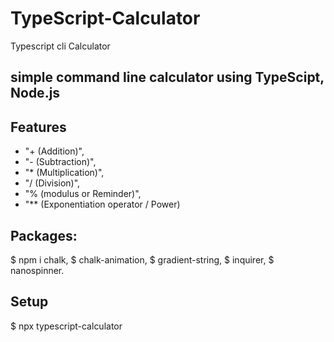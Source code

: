 # TypeScript-Calculator
Typescript cli Calculator

## simple command line calculator using TypeScipt, Node.js 

## Features
* "+ (Addition)",
* "- (Subtraction)",
* "* (Multiplication)",
* "/ (Division)",
* "% (modulus or Reminder)",
* "** (Exponentiation operator / Power)

## Packages:

$ npm i chalk,
$ chalk-animation,
$ gradient-string,
$ inquirer,
$ nanospinner.


 ## Setup

$ npx typescript-calculator
